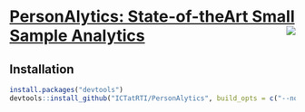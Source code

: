 [PersonAlytics: State-of-theArt Small Sample Analytics](https://personalytics.rti.org/) <img src="http://pact.eastus.cloudapp.azure.com/Content/personalytics-logo.jpg" align="right" />
========================================================

## Installation

```r
install.packages("devtools")
devtools::install_github("ICTatRTI/PersonAlytics", build_opts = c("--no-resave-data", "--no-manual"), build_vignettes = TRUE)
